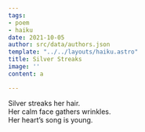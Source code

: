 ```yaml
---
tags:
- poem
- haiku
date: 2021-10-05
author: src/data/authors.json
template: "../../layouts/haiku.astro"
title: Silver Streaks
image: ''
content: a

---
```

Silver streaks her hair.  
Her calm face gathers wrinkles.  
Her heart’s song is young.